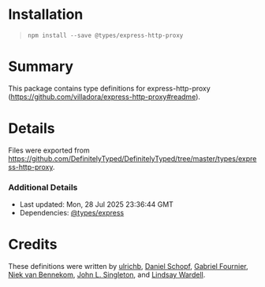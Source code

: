 # Installation
> `npm install --save @types/express-http-proxy`

# Summary
This package contains type definitions for express-http-proxy (https://github.com/villadora/express-http-proxy#readme).

# Details
Files were exported from https://github.com/DefinitelyTyped/DefinitelyTyped/tree/master/types/express-http-proxy.

### Additional Details
 * Last updated: Mon, 28 Jul 2025 23:36:44 GMT
 * Dependencies: [@types/express](https://npmjs.com/package/@types/express)

# Credits
These definitions were written by [ ulrichb](https://github.com/ulrichb), [Daniel Schopf](https://github.com/Danscho), [Gabriel Fournier](https://github.com/carboneater), [Niek van Bennekom](https://github.com/niekvb), [John L. Singleton](https://github.com/jsinglet), and [Lindsay Wardell](https://github.com/lindsaykwardell).
